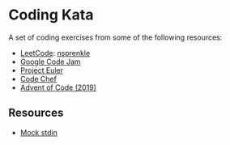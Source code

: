 # Coding Kata

A set of coding exercises from some of the following resources:

- [LeetCode](https://leetcode.com/): [nsprenkle](https://leetcode.com/nsprenkle/)
- [Google Code Jam](https://codingcompetitions.withgoogle.com/codejam)
- [Project Euler](https://projecteuler.net/)
- [Code Chef](https://www.codechef.com/)
- [Advent of Code (2019)](https://adventofcode.com/2019)

## Resources

- [Mock stdin](https://github.com/caitp/node-mock-stdin)

